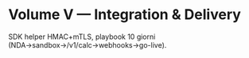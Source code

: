 # Volume V — Integration & Delivery
SDK helper HMAC+mTLS, playbook 10 giorni (NDA→sandbox→/v1/calc→webhooks→go-live).
